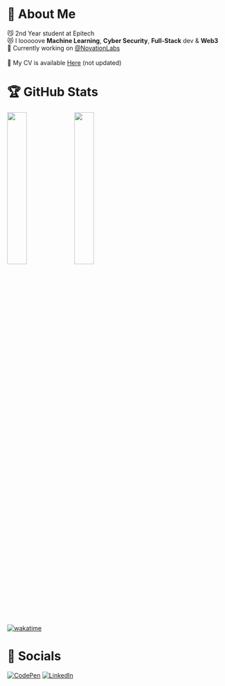 
# 💫 About Me
😼 2nd Year student at Epitech<br>
😻 I looooove **Machine Learning**, **Cyber Security**, **Full-Stack** dev & **Web3**<br>
🥴 Currently working on [@NovationLabs](https://github.com/NovationLabs)<br>
<br>
📄 My CV is available [Here](https://github.com/xmarano/xmarano/blob/main/cv_leo-gregori.pdf) (not updated)<br>

# 🏆 GitHub Stats
<img src="https://rootme-readme-stats.vercel.app/api?username=leo_gregori" width="30%"/> <img src="https://github-readme-stats.vercel.app/api/top-langs/?username=xmarano&layout=compact&theme=tokyonight" width="30%"/>

[![wakatime](https://wakatime.com/badge/user/c6917d36-80d3-4e6b-886d-a998a8fa25cf.svg)](https://wakatime.com/@c6917d36-80d3-4e6b-886d-a998a8fa25cf)

# 🐉 Socials
[![CodePen](https://img.shields.io/badge/Codepen-000000?style=for-the-badge&logo=codepen&logoColor=white)](https://www.codepen.io/xmarano)
[![LinkedIn](https://img.shields.io/badge/LinkedIn-%230077B5.svg?style=for-the-badge&logo=linkedin&logoColor=white)](https://www.linkedin.com/in/leogregori/)

